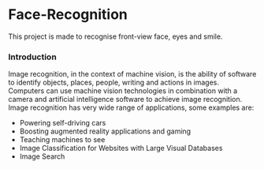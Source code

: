 # Face-Recognition

This project is made to recognise front-view face, eyes and smile. 

### Introduction

Image recognition, in the context of machine vision, is the ability of software to identify objects, places, people, writing and actions in images. Computers can use machine vision technologies in combination with a camera and artificial intelligence software to achieve image recognition.
Image recognition has very wide range of applications, some examples are: 
* Powering self-driving cars
* Boosting augmented reality applications and gaming
* Teaching machines to see
* Image Classification for Websites with Large Visual Databases
* Image Search
